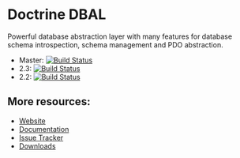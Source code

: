 # Doctrine DBAL

Powerful database abstraction layer with many features for database schema introspection, schema management and PDO abstraction.

* Master: [![Build Status](https://secure.travis-ci.org/doctrine/dbal.png?branch=master)](http://travis-ci.org/doctrine/dbal)
* 2.3: [![Build Status](https://secure.travis-ci.org/doctrine/dbal.png?branch=2.3)](http://travis-ci.org/doctrine/dbal)
* 2.2: [![Build Status](https://secure.travis-ci.org/doctrine/dbal.png?branch=2.2)](http://travis-ci.org/doctrine/dbal)

## More resources:

* [Website](http://www.doctrine-project.org/projects/dbal.html)
* [Documentation](http://docs.doctrine-project.org/projects/doctrine-dbal/en/latest/)
* [Issue Tracker](http://www.doctrine-project.org/jira/browse/DBAL)
* [Downloads](http://github.com/doctrine/dbal/downloads)
